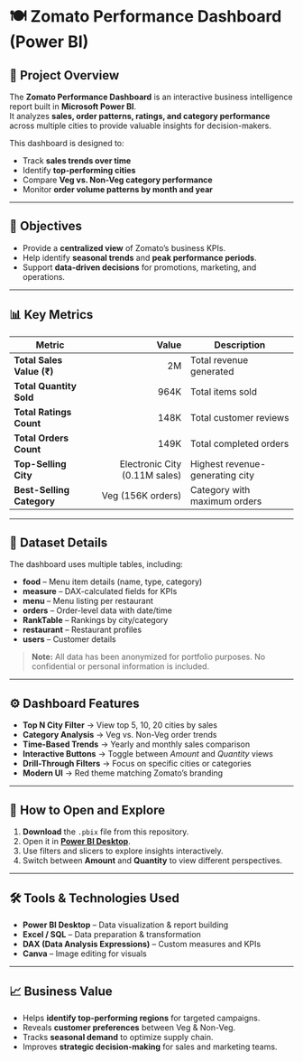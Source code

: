 # 🍽️ Zomato Performance Dashboard (Power BI)

## 📌 Project Overview
The **Zomato Performance Dashboard** is an interactive business intelligence report built in **Microsoft Power BI**.  
It analyzes **sales, order patterns, ratings, and category performance** across multiple cities to provide valuable insights for decision-makers.  

This dashboard is designed to:
- Track **sales trends over time**
- Identify **top-performing cities**
- Compare **Veg vs. Non-Veg category performance**
- Monitor **order volume patterns by month and year**

---

## 🎯 Objectives
- Provide a **centralized view** of Zomato’s business KPIs.
- Help identify **seasonal trends** and **peak performance periods**.
- Support **data-driven decisions** for promotions, marketing, and operations.

---

## 📊 Key Metrics
| Metric                  | Value      | Description |
|-------------------------|-----------:|-------------|
| **Total Sales Value (₹)** | 2M        | Total revenue generated |
| **Total Quantity Sold**  | 964K       | Total items sold |
| **Total Ratings Count**  | 148K       | Total customer reviews |
| **Total Orders Count**   | 149K       | Total completed orders |
| **Top-Selling City**     | Electronic City (0.11M sales) | Highest revenue-generating city |
| **Best-Selling Category**| Veg (156K orders) | Category with maximum orders |

---

## 📂 Dataset Details
The dashboard uses multiple tables, including:
- **food** – Menu item details (name, type, category)
- **measure** – DAX-calculated fields for KPIs
- **menu** – Menu listing per restaurant
- **orders** – Order-level data with date/time
- **RankTable** – Rankings by city/category
- **restaurant** – Restaurant profiles
- **users** – Customer details

> **Note:** All data has been anonymized for portfolio purposes. No confidential or personal information is included.


---

## ⚙️ Dashboard Features
- **Top N City Filter** → View top 5, 10, 20 cities by sales
- **Category Analysis** → Veg vs. Non-Veg order trends
- **Time-Based Trends** → Yearly and monthly sales comparison
- **Interactive Buttons** → Toggle between *Amount* and *Quantity* views
- **Drill-Through Filters** → Focus on specific cities or categories
- **Modern UI** → Red theme matching Zomato’s branding

---

## 🚀 How to Open and Explore
1. **Download** the `.pbix` file from this repository.
2. Open it in **[Power BI Desktop](https://powerbi.microsoft.com/desktop/)**.
3. Use filters and slicers to explore insights interactively.
4. Switch between **Amount** and **Quantity** to view different perspectives.

---

## 🛠 Tools & Technologies Used
- **Power BI Desktop** – Data visualization & report building
- **Excel / SQL** – Data preparation & transformation
- **DAX (Data Analysis Expressions)** – Custom measures and KPIs
- **Canva** – Image editing for visuals

---

## 📈 Business Value
- Helps **identify top-performing regions** for targeted campaigns.
- Reveals **customer preferences** between Veg & Non-Veg.
- Tracks **seasonal demand** to optimize supply chain.
- Improves **strategic decision-making** for sales and marketing teams.


